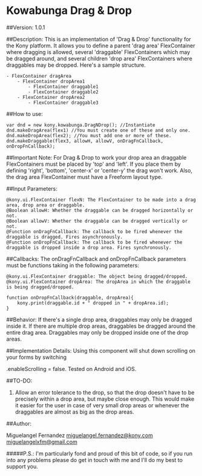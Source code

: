 # Kowabunga Drag & Drop

##Version: 1.0.1

##Description:
This is an implementation of 'Drag & Drop' functionality for the Kony platform. It allows you to define a parent 'drag area' FlexContainer where dragging is allowed,
several 'draggable' FlexContainers which may be dragged around, and several children 'drop area' FlexContainers where draggables may be dropped.
Here's a sample structure.

	- FlexContainer dragArea
		- FlexContainer dropArea1
			- FlexContainer draggable1
			- FlexContainer draggable2
		- FlexContainer dropArea2
			- FlexContainer draggable3

##How to use:

	var dnd = new kony.kowabunga.DragNDrop(); //Instantiate
	dnd.makeDragArea(flex1) //You must create one of these and only one.
	dnd.makeDropArea(flex2); //You must add one or more of these.
	dnd.makeDraggable(flex3, allowH, allowV, onDragFnCallback, onDropFnCallback);

##Important Note:
For Drag & Drop to work your drop area an draggable FlexContainers must be placed
by 'top' and 'left'. If you place them by defining 'right', 'bottom', 'center-x' or
'center-y' the drag won't work. Also, the drag area FlexContainer must have a Freeform 
layout type.

##Input Parameters:
		
	@kony.ui.FlexContainer flexN: The FlexContainer to be made into a drag area, drop area or draggable.
	@Boolean allowH: Whether the draggable can be dragged horizontally or not.
	@Boolean allowV: Whether the draggable can be dragged vertically or not.
	@Function onDragFnCallback: The callback to be fired whenever the draggable is dragged. Fires asynchronously. 
	@Function onDropFnCallback: The callback to be fired whenever the draggable is dropped inside a drop area. Fires synchronously.

##Callbacks:
The onDragFnCallback and onDropFnCallback parameters must be functions taking in the following parameters:

	@kony.ui.FlexContainer draggable: The object being dragged/dropped.
	@kony.ui.FlexContainer dropArea: The dropArea in which the draggable is being dragged/dropped.

	function onDropFnCallback(draggable, dropArea){
		kony.print(draggable.id + " dropped in " + dropArea.id);
	}

##Behavior:
If there's a single drop area, draggables may only be dragged inside it.
If there are multiple drop areas, draggables be dragged around the entire drag area.
Draggables may only be dropped inside one of the drop areas.


##Implementation Details:
Using this component will shut down scrolling on your forms by switching <form>.enableScrolling = false.
Tested on Android and iOS.

##TO-DO:
1. Allow an error tolerance to the drop, so that the drop doesn't have to be
precisely within a drop area, but maybe close enough. This would make it easier for the user in
case of very small drop areas or whenever the draggables are almost as big as the drop areas.

##Author:

Miguelangel Fernandez
miguelangel.fernandez@kony.com
miguelangelxfm@gmail.com

#####P.S.:
I'm particularly fond and proud of this bit of code, so if you run into any problems please do get in touch with me and I'll do my best to support you.
